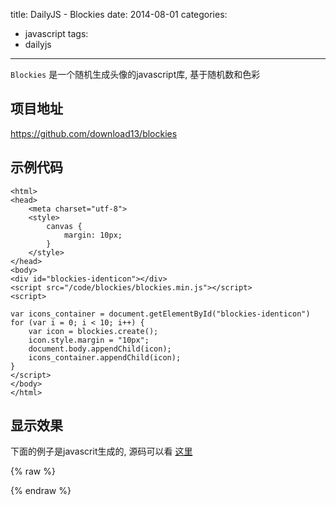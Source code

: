 title: DailyJS - Blockies
date: 2014-08-01
categories:
- javascript
tags:
- dailyjs
---

`Blockies` 是一个随机生成头像的javascript库, 基于随机数和色彩


## 项目地址

https://github.com/download13/blockies


## 示例代码

```
<html>
<head>
    <meta charset="utf-8">
    <style>
        canvas {
            margin: 10px;
        }
    </style>
</head>
<body>
<div id="blockies-identicon"></div>
<script src="/code/blockies/blockies.min.js"></script>
<script>

var icons_container = document.getElementById("blockies-identicon")
for (var i = 0; i < 10; i++) {
    var icon = blockies.create();
    icon.style.margin = "10px";
    document.body.appendChild(icon);
    icons_container.appendChild(icon);
}
</script>
</body>
</html>
```

## 显示效果

下面的例子是javascrit生成的, 源码可以看 [这里][1]


{% raw %}
<div id="blockies-identicon"></div>
<script src="/code/blockies/blockies.min.js"></script>
<script>

var icons_container = document.getElementById("blockies-identicon")
for (var i = 0; i < 10; i++) {
    var icon = blockies.create();
    icon.style.margin = "10px";
    icons_container.appendChild(icon);
}
</script>
{% endraw %}

  [1]: /code/blockies/index.html
